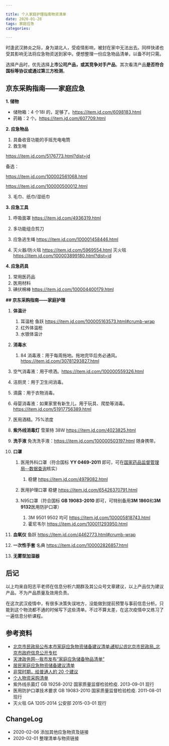 ```yaml
---

title: 个人家庭护理指南物资清单
date: 2020-01-28
tags: 家庭应急
categories:

---
```


时逢武汉肺炎之际，身为湖北人，受疫情影响，被封在家中无法出去。同样快递也受其影响无法将应急物资送到家中。便想整理一份应急物品清单，以备不时只需。

选择产品时，优先选择**上市公司产品，或其竞争对手产品**。其次看清产品**是否符合国标等协议或通过第三方检测**。

<!--more-->

## 京东采购指南——家庭应急

**1. 储物**

- 储物箱：4 个18l 的，足够了。https://item.jd.com/6098183.html
- 药箱：2 个。https://item.jd.com/607709.html



**2. 应急物品**

1. 具备收音功能的手摇充电电筒
2. 救生哨

https://item.jd.com/5176773.html?dist=jd

备选：

https://item.jd.com/100002561068.html

https://item.jd.com/100000500012.html

3. 毛巾、纸巾/湿纸巾



**3. 应急工具**

1. 呼吸面罩 https://item.jd.com/4936319.html

2. 多功能组合剪刀

3. 应急逃生绳 https://item.jd.com/100001458446.html

4. 灭火器/防火毯 https://item.jd.com/5969554.html  灭火毯 https://item.jd.com/100003899180.html?dist=jd

    

**4. 应急药具**

1. 常用医药品
2. 医用材料
3. 碘伏棉棒 https://item.jd.com/100004400179.html



**## 京东采购指南——家庭护理**


1. **体温计**
   1. 耳温枪 鱼跃 https://item.jd.com/100005163573.html#crumb-wrap
   2. 红外体温枪
   3. 水银体温计



2.  **消毒水**

	 1. 84 消毒液：用于每周拖地。拖地完毕后务必通风。https://item.jd.com/30781293827.html
   2. 空气消毒液：用于喷洒。https://item.jd.com/100000559326.html
   3. 洁厕灵：用于卫生间消毒。
   4. 滴露：用于衣物消毒。
   5. 母婴消毒液：如果家里有新生儿，用于玩具、爬垫等消毒。 https://item.jd.com/51917756389.html
   6. 医用酒精。75%浓度



3. **紫外线消毒灯** 雪莱特 38W https://item.jd.com/4023825.html



4. **洗手液** 免洗洗手液：https://item.jd.com/100000503197.html 随身携带。



5. **口罩**

   1. 医用外科口罩（符合国标 **YY 0469-2011** 即可，可在[国家药品监督管理局--数据查询](http://qy1.sfda.gov.ex2.ipv6.nmpa.gov.cn/datasearchcnda/face3/base.jsp?tableId=26&tableName=TABLE26&title=%B9%FA%B2%FA%C6%F7%D0%B5&bcId=118103058617027083838706701567)核实）
       1. 稳健 https://item.jd.com/4979082.html

   2. 医用护理口罩 稳健 https://item.jd.com/65426370791.html

   3. N95口罩（符合国标 **GB 19083-2010** 即可，可特别备用**3M 1860**和**3M 9132**医用防护口罩）
       1. 3M 9501 9502 均可 https://item.jd.com/100005818743.html
       2. 霍尼韦尔 https://item.jd.com/100011293950.html




6. **血氧仪** 鱼跃 https://item.jd.com/4462773.html#crumb-wrap



7. **一次性手套** 名典 https://item.jd.com/100002826857.html



8. **无雾型加湿器**



## 后记

以上均来自阳志平老师在信息分析六期群及其公众号文章建议，以上产品仅为建议产品，不为产品质量及效用负责。

在这次武汉疫情中，有很多决策失误地方，没能做到提前预警与事前信息分析。只能到这个物流都不通的时候写下这些清单。不过不算太差，在这次疫情中又练习了一遍信息分析课程。



## 参考资料



- [北京市民政局公布本市家庭应急物资储备建议清单*通知公告*北京市民政局_北京市政府信息公开专栏](http://www.beijing.gov.cn/zfxxgk/110009/tzgg53/2014-05/28/content_477353.shtml)
- [天津政务网--我市发布“家庭应急储备物品清单”](http://www.tj.gov.cn/xw/bdyw/201805/t20180514_3625620.html)
- [居民家庭应急物资储备建议清单](http://xxgk.qingzhou.gov.cn/SMZHJ/201805/t20180518_405842.htm)
- [非常时期，给普通人的 20 个建议](https://mp.weixin.qq.com/s/XoF5yK24NmRKD6a3lfDpOQ)
- [个人物资采购清单](https://mp.weixin.qq.com/s?__biz=MzA3MzM0MjUyMQ==&mid=2652151013&idx=1&sn=1283aa9b4b41e209dc016889c1396ad7&chksm=84f0b7b3b3873ea5b823221f84507665cb5c096fc2929af5a431ac9a07f6de6e641b6b658708&scene=21#wechat_redirect)
- 紫外线杀菌灯 GB 19258-2012 国家质量监督检验检疫.	2013-09-01	现行
- 医用防护口罩技术要求 GB 19083-2010 国家质量监督检验检疫.	2011-08-01	现行
- 灭火毯 GA 1205-2014 公安部	2015-03-01	现行



## ChangeLog

- 2020-02-06 添加其他应急物资及链接
- 2020-02-01 整理清单与物资链接